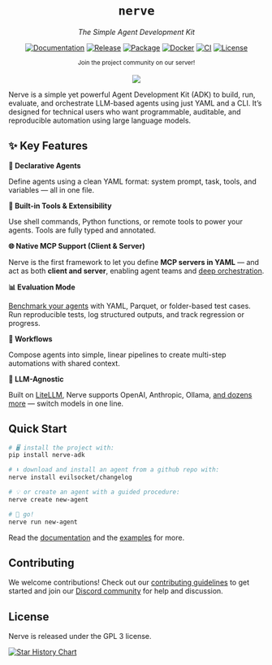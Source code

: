 <div align="center">

# `nerve`

<i>The Simple Agent Development Kit</i>

[![Documentation](https://img.shields.io/badge/documentation-blue)](https://github.com/evilsocket/nerve/blob/main/docs/index.md)
[![Release](https://img.shields.io/github/release/evilsocket/nerve.svg?style=flat-square)](https://github.com/evilsocket/nerve/releases/latest)
[![Package](https://img.shields.io/pypi/v/nerve-adk.svg)](https://pypi.org/project/nerve-adk)
[![Docker](https://img.shields.io/docker/v/evilsocket/nerve?logo=docker)](https://hub.docker.com/r/evilsocket/nerve)
[![CI](https://img.shields.io/github/actions/workflow/status/evilsocket/nerve/ci.yml)](https://github.com/evilsocket/nerve/actions/workflows/ci.yml)
[![License](https://img.shields.io/badge/license-GPL3-brightgreen.svg?style=flat-square)](https://github.com/evilsocket/nerve/blob/master/LICENSE.md)

  <small>Join the project community on our server!</small>
  <br/><br/>
  <a href="https://discord.gg/https://discord.gg/btZpkp45gQ" target="_blank" title="Join our community!">
    <img src="https://dcbadge.limes.pink/api/server/https://discord.gg/btZpkp45gQ"/>
  </a>

</div>

Nerve is a simple yet powerful Agent Development Kit (ADK) to build, run, evaluate, and orchestrate LLM-based agents using just YAML and a CLI. It’s designed for technical users who want programmable, auditable, and reproducible automation using large language models.

## ✨ Key Features

**📝 Declarative Agents**

Define agents using a clean YAML format: system prompt, task, tools, and variables — all in one file.

**🔧 Built-in Tools & Extensibility**

Use shell commands, Python functions, or remote tools to power your agents. Tools are fully typed and annotated.

**🌐 Native MCP Support (Client & Server)**  

Nerve is the first framework to let you define **MCP servers in YAML** — and act as both **client and server**, enabling agent teams and [deep orchestration](https://github.com/evilsocket/nerve/blob/main/docs/mcp.md).

**📊 Evaluation Mode**  

[Benchmark your agents](https://github.com/evilsocket/nerve/blob/main/docs/evaluation.md) with YAML, Parquet, or folder-based test cases. Run reproducible tests, log structured outputs, and track regression or progress. 

**🔁 Workflows**  

Compose agents into simple, linear pipelines to create multi-step automations with shared context.

**🧪 LLM-Agnostic**  

Built on [LiteLLM](https://docs.litellm.ai/), Nerve supports OpenAI, Anthropic, Ollama, [and dozens more](https://docs.litellm.ai/docs/providers) — switch models in one line.

## Quick Start

```bash
# 🖥️ install the project with:
pip install nerve-adk

# ⬇️ download and install an agent from a github repo with:
nerve install evilsocket/changelog

# 💡 or create an agent with a guided procedure:
nerve create new-agent

# 🚀 go!
nerve run new-agent
```

Read the [documentation](https://github.com/evilsocket/nerve/blob/main/docs/index.md) and the [examples](https://github.com/evilsocket/nerve/tree/main/examples) for more.

## Contributing

We welcome contributions! Check out our [contributing guidelines](https://github.com/evilsocket/nerve/blob/main/CONTRIBUTING.md) to get started and join our [Discord community](https://discord.gg/btZpkp45gQ) for help and discussion.

## License

Nerve is released under the GPL 3 license.

[![Star History Chart](https://api.star-history.com/svg?repos=evilsocket/nerve&type=Date)](https://star-history.com/#evilsocket/nerve&Date)
